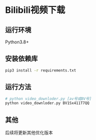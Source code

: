 # Bilibili视频下载

## 运行环境

Python3.8+

## 安装依赖库

```bash
pip3 install -r requirements.txt
```

## 运行方法

```python
# python video_downloder.py [av号或BV号]
python video_downloder.py BV1Sx411T7QQ
```

## 其他

后续将更新其他优化版本
